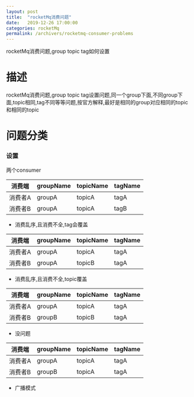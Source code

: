 ```yaml
---
layout: post
title:  "rocketMq消费问题"
date:   2019-12-26 17:00:00
categories: rocketMq 
permalink: /archivers/rocketmq-consumer-problems
---
```


rocketMq消费问题,group topic tag如何设置

# 描述
rocketMq消费问题,group topic tag设置问题,同一个group下面,不同group下面,topic相同,tag不同等等问题,按官方解释,最好是相同的group对应相同的topic和相同的topic

# 问题分类


### 设置
两个consumer

消费端 | groupName | topicName | tagName
-|-|-|-
消费者A | groupA |  topicA | tagA
消费者B | groupA | topicA |tagB

* 消费乱序,且消费不全,tag会覆盖

消费端 | groupName | topicName | tagName
-|-|-|-
消费者A | groupA |  topicA | tagA
消费者B | groupA | topicB |tagA

* 消费乱序,且消费不全,topic覆盖

消费端 | groupName | topicName | tagName
-|-|-|-
消费者A | groupA |  topicA | tagA
消费者B | groupB | topicB |tagA

* 没问题

消费端 | groupName | topicName | tagName
-|-|-|-
消费者A | groupA |  topicA | tagA
消费者B | groupB | topicA |tagA

* 广播模式









